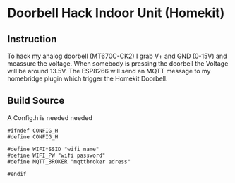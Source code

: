 # Doorbell Hack Indoor Unit (Homekit)

## Instruction

To hack my analog doorbell (MT670C-CK2) I grab V+ and GND (0-15V) and meassure the voltage.
When somebody is pressing the doorbell the Voltage will be around 13.5V. The ESP8266 will send an MQTT message to my homebridge plugin which trigger the Homekit Doorbell.

## Build Source

A Config.h is needed needed

```Arduino
#ifndef CONFIG_H
#define CONFIG_H

#define WIFI*SSID "wifi name"
#define WIFI_PW "wifi password"
#define MQTT_BROKER "mqttbroker adress"

#endif
```
